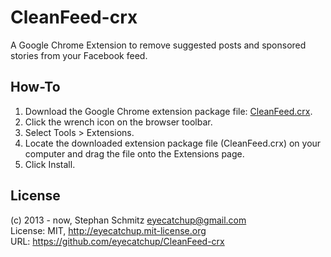 CleanFeed-crx
=============

A Google Chrome Extension to remove suggested posts and sponsored stories from your Facebook feed.

## How-To

<ol>
<li>Download the Google Chrome extension package file: <a target="_blank" href="https://github.com/eyecatchup/CleanFeed-crx/raw/master/bin/CleanFeed.crx">CleanFeed.crx</a>.</li>
<li>Click the wrench icon on the browser toolbar.</li>
<li>Select Tools > Extensions.</li>
<li>Locate the downloaded extension package file (CleanFeed.crx) on your computer and drag the file onto the Extensions page.</li>
<li>Click Install.</li>
</ol>

## License

(c) 2013 - now, Stephan Schmitz eyecatchup@gmail.com   
License: MIT, http://eyecatchup.mit-license.org   
URL: https://github.com/eyecatchup/CleanFeed-crx   